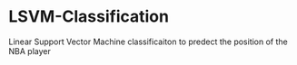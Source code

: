 # LSVM-Classification
Linear Support Vector Machine classificaiton to predect the position of the NBA player
